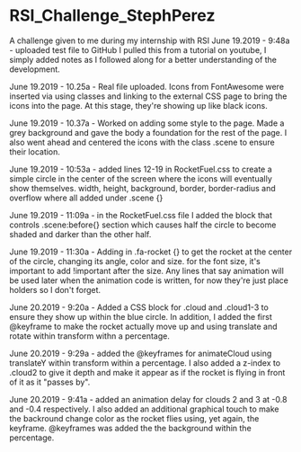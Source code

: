 # RSI_Challenge_StephPerez
A challenge given to me during my internship with RSI
June 19.2019 - 9:48a - uploaded test file to GitHub
I pulled this from a tutorial on youtube, I simply added notes as I followed along for a better understanding of the 
development.

June 19.2019 - 10.25a - Real file uploaded. Icons from FontAwesome were inserted via using classes and 
linking to the external CSS page to bring the icons into the page. At this stage, they're showing up 
like black icons.

June 19.2019 - 10.37a - Worked on adding some style to the page. Made a grey background and gave the body 
a foundation for the rest of the page. I also went ahead and centered the icons with the class .scene to 
ensure their location.

June 19.2019 - 10:53a - added lines 12-19 in RocketFuel.css to create a simple circle in the center of the 
screen where the icons will eventually show themselves. width, height, background, border, border-radius and 
overflow where all added under .scene {} 

June 19.2019 - 11:09a - in the RocketFuel.css file I added the block that controls .scene:before{} section 
which causes half the circle to become shaded and darker than the other half.

June 19.2019 - 11:30a - Adding in .fa-rocket {} to get the rocket at the center of the circle, changing its 
angle, color and size. for the font size, it's important to add !important after the size. Any lines that 
say animation will be used later when the animation code is written, for now they're just place holders so 
I don't forget.

June 20.2019 - 9:20a - Added a CSS block for .cloud and .cloud1-3 to ensure they show up within the blue circle. 
In addition, I added the first @keyframe to make the rocket actually move up and using translate and rotate within
transform withn a percentage.

June 20.2019 - 9:29a - added the @keyframes for animateCloud using translateY within transform within a percentage.
I also added a z-index to .cloud2 to give it depth and make it appear as if the rocket is flying in front of it as 
it "passes by".

June 20.2019 - 9:41a - added an animation delay for clouds 2 and 3 at -0.8 and -0.4 respectively. I also added an additional
graphical touch to make the backround change color as the rocket flies using, yet again, the keyframe. @keyframes was
added the the background within the percentage.